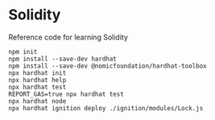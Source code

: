 # Solidity

Reference code for learning Solidity

```shell
npm init
npm install --save-dev hardhat
npm install --save-dev @nomicfoundation/hardhat-toolbox
npx hardhat init
npx hardhat help
npx hardhat test
REPORT_GAS=true npx hardhat test
npx hardhat node
npx hardhat ignition deploy ./ignition/modules/Lock.js
```
